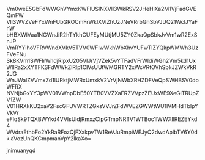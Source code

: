 Vm0weE5GbFdWWGhVYmxKWFlUSlNXVll3WkRSV2JHeHlXa2M1VjFadGVEQmFW
Vll3WVZVeFYxWnFUbGROCmFrWklXVlZhUzJNeVRrbGhSbVJUQ21WclJYaFhW
bHBXWlVaa1NGWnJiR2hTYkhCUFEyMUtjMU5ZY0ZkaQpSbkJvVm1wR2ExSnJP
VmRYYlhoVFRVWndXVkV5TVV0WFIwWkhWbXhvYUFwTlZYQkpWMWh3UzFVeFNu
Sk8KVm1SWFlrWndjRlpxU205VlJrVjVZek5vYTFadVFrWldiWGh2Vm5kd1Ux
WllRa2xXYTFKSFdWWkZlRlp1ClVsUUtWMGRTY2xWcVRtOVhSbkJZWkVkR2JG
WnJWalZVVmxZd1lURktjMWRxUmxkV2VrVjNWbXRHZDFVeQpSWHBSV0doWFRX
NVNjbGxYY3pWV01VWnpDbE50YTB0VVZXaFRZVVpzZEUxWE9XeGlTRUpZV1ZW
V01HRXkKU2xaV2FscGFUVWRTZGxsVVJrZFdWVEZGWWtWU1lVMHdTblpYVkVr
eFlqSk9TQXBWYkd4VVlsUldjRmxzClpGTmpNRTV1WTBoc1lWWXllREZEYkd4
WVdraEthbFo2YkRaRFozQjFXakpvTW1ReVJuRmpiWEJyQ2dwdAplbTV6Y0dk
aVozUnQKCmpmanVpY2lkaXo=

jnimuanyqd